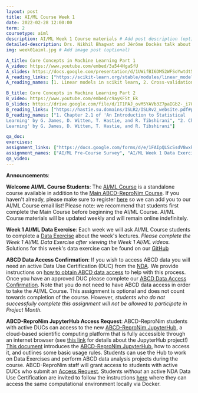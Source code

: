 ```yaml
---
layout: post
title: AI/ML Course Week 1
date: 2022-02-28 12:00:00
term: 2
coursetype: aiml
description: AI/ML Week 1 Course materials # Add post description (optional)
detailed-description: Drs. Nikhil Bhagwat and Jérôme Dockès talk about core concepts in machine learning.
img: week01aiml.jpg # Add image post (optional)

A_title: Core Concepts in Machine Learning Part 1
A_video: https://www.youtube.com/embed/3a544HgaSfU
A_slides: https://docs.google.com/presentation/d/1UWifBI6DM52WFSoYwtdt5JbQ-crbOrArLJDxAPsfu8M/edit?usp=sharing
A_reading_links: ["https://scikit-learn.org/stable/modules/linear_model.html#ridge-regression-and-classification", "https://scikit-learn.org/stable/modules/cross_validation.html#cross-validation", "https://youtu.be/jGwO_UgTS7I?t=2399", "https://www.youtube.com/watch?v=u73PU6Qwl1I"]
A_reading_names: [1. Linear models in scikit learn, 2. Cross-validation in scikit learn, 3. In-depth lecture on supervised learning with linear regression (time-stamped video @ 40mins), 4. Detailed explanation of model regularization]

B_title: Core Concepts in Machine Learning Part 2
B_video: https://www.youtube.com/embed/c9ayKFSt_Ek
B_slides: https://drive.google.com/file/d/1T1PAJ_ovM5YAVb3Z7paIGb2-_i7OQY0g/view?usp=sharing
B_reading_links: ["https://hastie.su.domains/ISLR2/ISLRv2_website.pdf#page=26", "https://hastie.su.domains/ISLR2/ISLRv2_website.pdf#page=40"]
B_reading_names: ["1. Chapter 2.1 of 'An Introduction to Statistical
Learning' by G. James, D. Witten, T. Hastie, and R. Tibshirani", "2. Chapter 2.2 of 'An Introduction to Statistical
Learning' by G. James, D. Witten, T. Hastie, and R. Tibshirani"]

qa_doc:
exercises:
assignment_links: ["https://docs.google.com/forms/d/e/1FAIpQLScSsdV8wxkL3Mxn_vVafizWRb3Y6iUfLJYXdK8fW31JmumYWg/viewform?usp=sf_link", "https://docs.google.com/forms/d/e/1FAIpQLScSsdV8wxkL3Mxn_vVafizWRb3Y6iUfLJYXdK8fW31JmumYWg/viewform?usp=sf_link"]
assignment_names: ["AI/ML Pre-Course Survey", "AI/ML Week 1 Data Exercise Submission Form"]
qa_video:
---
```


**Announcements**:

**Welcome AI/ML Course Students**: The [AI/ML Course](https://www.abcd-repronim.org/ml.html) is a standalone course available in addition to the [Main ABCD-ReproNim Course](https://www.abcd-repronim.org/). If you haven't already, please make sure to register [here](https://bit.ly/ABCD-ReproNim-Register) so we can add you to our AI/ML Course email list! Please note: we recommend that students first complete the Main Course before beginning the AI/ML Course. AI/ML Course materials will be updated weekly and will remain online indefinitely.

**Week 1 AI/ML Data Exercise**: Each week we will ask AI/ML Course students to complete a [Data Exercise](https://github.com/ABCD-ReproNim/exercises-ML/blob/main/week_1/Week1%20Problems.ipynb) about the week's lectures. *Please complete the Week 1 AI/ML Data Exercise after viewing the Week 1 AI/ML videos.* Solutions for this week's data exercise can be found on our [GitHub](https://github.com/ABCD-ReproNim/exercises-ML/blob/main/week_1/Week1%20Solutions.ipynb)

**ABCD Data Access Confirmation**: If you wish to access ABCD data you will need an active Data Use Certification (DUC) from the [NDA](https://nda.nih.gov/). We provide instructions on [how to obtain ABCD data access](https://docs.google.com/document/d/18hsT2x15bypuXFcfMQb9Ck_YEB7VvY2j4w5hwbV78A4/edit?usp=sharing) to help with this process. Once you have an approved DUC please complete our [ABCD Data Access Confirmation](https://docs.google.com/forms/d/e/1FAIpQLSdZbXLB2HdciB88YN3JIXg6OdUN2dq1KnLTolIcos2Tu6FazA/viewform?usp=sf_link). Note that you do not need to have ABCD data access in order to take the AI/ML Course. This assignment is optional and does not count towards completion of the course. However, *students who do not successfully complete this assignment will not be allowed to participate in Project Month.*

**ABCD-ReproNim JupyterHub Access Request**: ABCD-ReproNim students with active DUCs can access to the new [ABCD-ReproNim JupyterHub](https://abcd.repronim.org/), a cloud-based scientific computing platform that is fully accessible through an internet browser (see [this link](https://jupyter.org/hub) for details about the JupyterHub project!) [This document](https://docs.google.com/document/d/1kXvK2c_N9TkIAYn21WfzlCPtJvxhjW13Ftf0DwnAnlg/edit?usp=sharing) introduces the [ABCD-ReproNim JupyterHub](https://abcd.repronim.org/), how to access it, and outlines some basic usage rules. Students can use the Hub to work on Data Exercises and perform ABCD data analysis projects during the course. ABCD-ReproNim staff will grant access to students with active DUCs who submit an [Access Request](https://docs.google.com/forms/d/e/1FAIpQLSefrxRzdjFak_BoxTL5bE-TnsJdg9KbGvFdOwuW7zliZ96z7g/viewform?usp=sf_link). Students *without* an active NDA Data Use Certification are invited to follow the instructions [here](https://neurostars.org/t/using-abcd-repronim-jupyterhub-container-locally-via-docker) where they can access the same computational environment locally via Docker.
